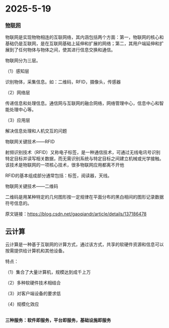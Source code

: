 # 2025-5-19

### [物联网](https://so.csdn.net/so/search?q=%E7%89%A9%E8%81%94%E7%BD%91\&spm=1001.2101.3001.7020) <a href="#e4-b8-80-e3-80-81-e7-89-a9-e8-81-94-e7-bd-91" id="e4-b8-80-e3-80-81-e7-89-a9-e8-81-94-e7-bd-91"></a>

物联网是实现物物相连的互联网络，其内涵包括两个方面：第一，物联网的核心和基础仍是互联网，是在互联网基础上延伸和扩展的网络；第二，其用户端延伸和扩展到了任何物体与物体之间，使其进行信息交换和通信。

物联网分为三层。

（1）感知层

识别物体，采集信息。如：二维码，RFID，摄像头，传感器

（2）网络层

传递信息和处理信息。通信网与互联网的融合网络，网络管理中心，信息中心和智能处理中心等。

（3）应用层

解决信息处理和人机交互的问题

物联网关键技术——RFID

射频识别技术（RFID）又称电子标签，是一种通信技术，可通过无线电讯号识别特定目标并读写相关数据，而无需识别系统与特定目标之间建立机械或光学接触。该技术是物联网的一项核心技术，很多物联网应用都离不开他

RFID的基本组成部分通常包括：标签，阅读器，天线。

物联网关键技术——二维码

二维码是用某种特定的几何图形按一定规律在平面分布的黑白相间的图形记录数据符号信息的。

原文链接：https://blog.csdn.net/gaoqiandr/article/details/137186478





## 云计算 <a href="#e4-ba-8c-e3-80-81-e4-ba-91-e8-ae-a1-e7-ae-97" id="e4-ba-8c-e3-80-81-e4-ba-91-e8-ae-a1-e7-ae-97"></a>

云计算是一种基于互联网的计算方式，通过该方式，共享的软硬件资源和信息可以按需提供给计算机和其他设备。

特点：

（1）集合了大量计算机，规模达到成千上万

（2）多种软硬件技术相结合

（3）对客户端设备的要求低

（4）规模化效应

\
**三种服务：软件即服务，平台即服务，基础设施即服务**
